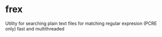 # frex
Utility for searching plain text files for matching regular expresion (PCRE only) fast and multithreaded
